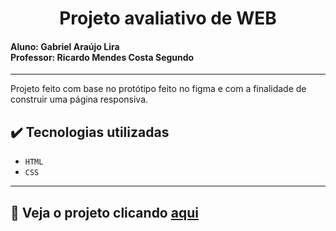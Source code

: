 <h1 align="center"> Projeto avaliativo de WEB </h1>
<h4 align="left">Aluno: Gabriel Araújo Lira <br>
Professor: Ricardo Mendes Costa Segundo </h4>

------------------
Projeto feito com base no protótipo feito no figma e com a finalidade de construir uma página responsiva.
## ✔️ Tecnologias utilizadas
* ``HTML``
* ``CSS``

------------------
## 📂 Veja o projeto clicando <a href="https://gabrielaraujo027.github.io/Projeto_OngDaCarmem/">aqui</a>
